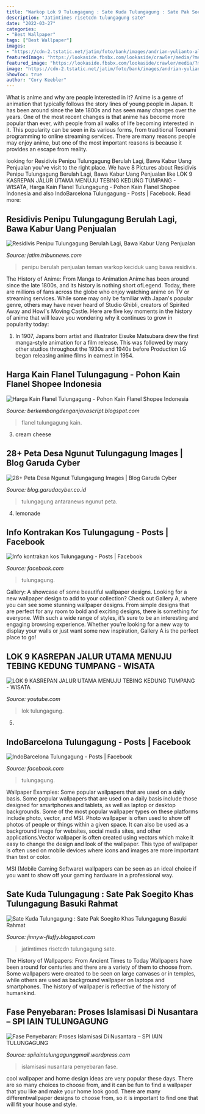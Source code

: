 ```yaml
---
title: "Warkop Lok 9 Tulungagung : Sate Kuda Tulungagung : Sate Pak Soegito Khas Tulungagung Basuki Rahmat"
description: "Jatimtimes risetcdn tulungagung sate"
date: "2022-03-27"
categories:
- "Best Wallpaper"
tags: ["Best Wallpaper"]
images:
- "https://cdn-2.tstatic.net/jatim/foto/bank/images/andrian-yulianto-alias-andik-monyet.jpg"
featuredImage: "https://lookaside.fbsbx.com/lookaside/crawler/media/?media_id=102314294462252"
featured_image: "https://lookaside.fbsbx.com/lookaside/crawler/media/?media_id=102314294462252"
image: "https://cdn-2.tstatic.net/jatim/foto/bank/images/andrian-yulianto-alias-andik-monyet.jpg"
ShowToc: true
author: "Cory Keebler"
---
```



What is anime and why are people interested in it?
Anime is a genre of animation that typically follows the story lines of young people in Japan. It has been around since the late 1800s and has seen many changes over the years. One of the most recent changes is that anime has become more popular than ever, with people from all walks of life becoming interested in it. This popularity can be seen in its various forms, from traditional Toonami programming to online streaming services. There are many reasons people may enjoy anime, but one of the most important reasons is because it provides an escape from reality.

	

		
looking for Residivis Penipu Tulungagung Berulah Lagi, Bawa Kabur Uang Penjualan you've visit to the right place. We have 8 Pictures about Residivis Penipu Tulungagung Berulah Lagi, Bawa Kabur Uang Penjualan like LOK 9 KASREPAN JALUR UTAMA MENUJU TEBING KEDUNG TUMPANG - WISATA, Harga Kain Flanel Tulungagung - Pohon Kain Flanel Shopee Indonesia and also IndoBarcelona Tulungagung - Posts | Facebook. Read more:
		
    
## Residivis Penipu Tulungagung Berulah Lagi, Bawa Kabur Uang Penjualan

<img loading=lazy src="https://cdn-2.tstatic.net/jatim/foto/bank/images/andrian-yulianto-alias-andik-monyet.jpg" onerror="this.onerror=null;this.src='https://tse3.mm.bing.net/th?id=OIP.qinj3xuEJW8sZRlt4Mp06wHaEK&amp;pid=15.1';" alt="Residivis Penipu Tulungagung Berulah Lagi, Bawa Kabur Uang Penjualan">

_Source: jatim.tribunnews.com_

>penipu berulah penjualan teman warkop keciduk uang bawa residivis. 

	

The History of Anime: From Manga to Animation
Anime has been around since the late 1800s, and its history is nothing short ofLegend. Today, there are millions of fans across the globe who enjoy watching anime on TV or streaming services. While some may only be familiar with Japan's popular genre, others may have never heard of Studio Ghibli, creators of Spirited Away and Howl's Moving Castle. Here are five key moments in the history of anime that will leave you wondering why it continues to grow in popularity today:
1) In 1907, Japans born artist and illustrator Eisuke Matsubara drew the first manga-style animation for a film release. This was followed by many other studios throughout the 1930s and 1940s before Production I.G began releasing anime films in earnest in 1954.

    
## Harga Kain Flanel Tulungagung - Pohon Kain Flanel Shopee Indonesia

<img loading=lazy src="https://lh3.googleusercontent.com/proxy/q3H0XzPlJj2PjAlrzKEfKfWLI37dLDTg-VHGFUIc17DllUlDc1nSkm0WBrS0u2mck2ksoDsQeO8nUrrUwh9gH1bHcgO8xiP3__TCUrsC9_QAwAJlH9GOCqkPm2eqqYWieJDpy-4t=s0-d" onerror="this.onerror=null;this.src='https://tse4.mm.bing.net/th?id=OIP.1YwjXXAmLpsgimHI0nivTwAAAA&amp;pid=15.1';" alt="Harga Kain Flanel Tulungagung - Pohon Kain Flanel Shopee Indonesia">

_Source: berkembangdenganjavascript.blogspot.com_

>flanel tulungagung kain. 

	

3. cream cheese 

    
## 28+ Peta Desa Ngunut Tulungagung Images | Blog Garuda Cyber

<img loading=lazy src="https://cdn.antaranews.com/cache/800x533/2020/03/29/PSX_20200329_222603.jpg" onerror="this.onerror=null;this.src='https://tse4.mm.bing.net/th?id=OIP.DSsOohh--HdqUInyqJ0u9wHaE7&amp;pid=15.1';" alt="28+ Peta Desa Ngunut Tulungagung Images | Blog Garuda Cyber">

_Source: blog.garudacyber.co.id_

>tulungagung antaranews ngunut peta. 

	

4. lemonade 

    
## Info Kontrakan Kos Tulungagung - Posts | Facebook

<img loading=lazy src="https://lookaside.fbsbx.com/lookaside/crawler/media/?media_id=102314294462252" onerror="this.onerror=null;this.src='https://tse3.mm.bing.net/th?id=OIP.Mwli9KWgthUWkoUfJ3pW-QHaFj&amp;pid=15.1';" alt="Info kontrakan kos Tulungagung - Posts | Facebook">

_Source: facebook.com_

>tulungagung. 

	

Gallery: A showcase of some beautiful wallpaper designs.
Looking for a new wallpaper design to add to your collection? Check out Gallery A, where you can see some stunning wallpaper designs. From simple designs that are perfect for any room to bold and exciting designs, there is something for everyone. With such a wide range of styles, it’s sure to be an interesting and engaging browsing experience. Whether you’re looking for a new way to display your walls or just want some new inspiration, Gallery A is the perfect place to go!





	
	
    
## LOK 9 KASREPAN JALUR UTAMA MENUJU TEBING KEDUNG TUMPANG - WISATA

<img loading=lazy src="https://i.ytimg.com/vi/NAX2cW5y1qg/maxresdefault.jpg" onerror="this.onerror=null;this.src='https://tse1.mm.bing.net/th?id=OIP.N-DDo7Ag8VXHYl8jRg8rtQHaEK&amp;pid=15.1';" alt="LOK 9 KASREPAN JALUR UTAMA MENUJU TEBING KEDUNG TUMPANG - WISATA">

_Source: youtube.com_

>lok tulungagung. 

	

5.

    
## IndoBarcelona Tulungagung - Posts | Facebook

<img loading=lazy src="https://lookaside.fbsbx.com/lookaside/crawler/media/?media_id=390058187697086" onerror="this.onerror=null;this.src='https://tse3.mm.bing.net/th?id=OIP.5SCE1zeey0wjzYr8U0QowQHaFL&amp;pid=15.1';" alt="IndoBarcelona Tulungagung - Posts | Facebook">

_Source: facebook.com_

>tulungagung. 

	

Wallpaper Examples: Some popular wallpapers that are used on a daily basis.
Some popular wallpapers that are used on a daily basis include those designed for smartphones and tablets, as well as laptop or desktop backgrounds. Some of the most popular wallpaper types on these platforms include photo, vector, and MSI. 
Photo wallpaper is often used to show off photos of people or things within a given space. It can also be used as a background image for websites, social media sites, and other applications.Vector wallpaper is often created using vectors which make it easy to change the design and look of the wallpaper. This type of wallpaper is often used on mobile devices where icons and images are more important than text or color. 

MSI (Mobile Gaming Software) wallpapers can be seen as an ideal choice if you want to show off your gaming hardware in a professional way.

    
## Sate Kuda Tulungagung : Sate Pak Soegito Khas Tulungagung Basuki Rahmat

<img loading=lazy src="https://risetcdn.jatimtimes.com/images/2020/08/01/M.-Anshor-saat-membakar-sate-pesanan-pelanggan-yang-memanfaatkan-jasa-permak-dagingnya-Joko-Pramono-for-Jatim-TIMESb573a25981ce7457.md.jpg" onerror="this.onerror=null;this.src='https://tse2.mm.bing.net/th?id=OIP.x0FCDzWRbs7mcNq6x3FJogHaEK&amp;pid=15.1';" alt="Sate Kuda Tulungagung : Sate Pak Soegito Khas Tulungagung Basuki Rahmat">

_Source: jinnyw-fluffy.blogspot.com_

>jatimtimes risetcdn tulungagung sate. 

	

The History of Wallpapers: From Ancient Times to Today
Wallpapers have been around for centuries and there are a variety of them to choose from. Some wallpapers were created to be seen on large canvases or in temples, while others are used as background wallpaper on laptops and smartphones. The history of wallpaper is reflective of the history of humankind.

    
## Fase Penyebaran: Proses Islamisasi Di Nusantara – SPI IAIN TULUNGAGUNG

<img loading=lazy src="https://spiiaintulungagunggmail.files.wordpress.com/2021/03/img-20210320-wa0009.jpg?w=768" onerror="this.onerror=null;this.src='https://tse3.mm.bing.net/th?id=OIP.ZmjEyk0_iRsMznGmdb0m6AHaEK&amp;pid=15.1';" alt="Fase Penyebaran: Proses Islamisasi Di Nusantara – SPI IAIN TULUNGAGUNG">

_Source: spiiaintulungagunggmail.wordpress.com_

>islamisasi nusantara penyebaran fase. 

	

cool wallpaper and home design ideas are very popular these days. There are so many choices to choose from, and it can be fun to find a wallpaper that you like and make your home look good. There are many differentwallpaper designs to choose from, so it is important to find one that will fit your house and style.

